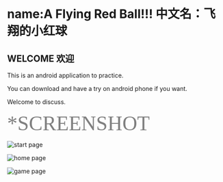 name:A Flying Red Ball!!! 中文名：飞翔的小红球
================================================================

WELCOME 欢迎
----------------------------------------------------------------

This is an android application to practice.


You can download and have a try on android phone if you want.


Welcome to discuss.

<font color=#808080 size=18 face="黑体">*SCREENSHOT</font>

![start page](https://github.com/cxFUxiao/ImageCacheAFlyingRedBall/raw/master/pic/1.jpg) 

![home page](https://github.com/cxFUxiao/ImageCacheAFlyingRedBall/raw/master/pic/2.jpg) 

![game page](https://github.com/cxFUxiao/ImageCacheAFlyingRedBall/raw/master/pic/3.jpg) 